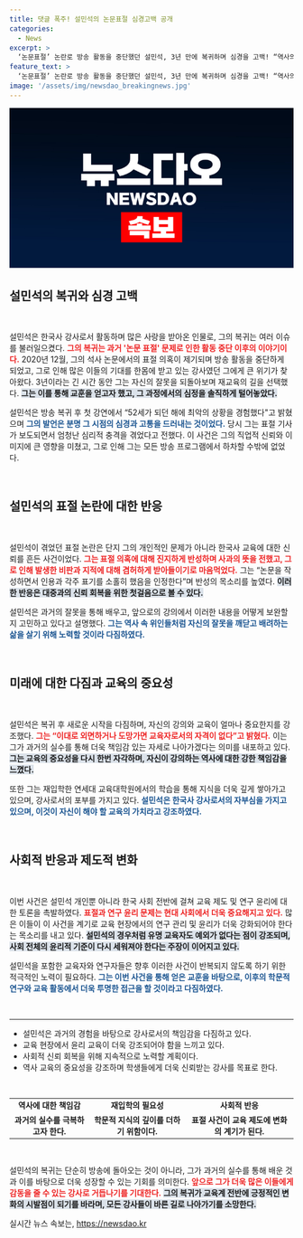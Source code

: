 ```yaml
---
title: 댓글 폭주! 설민석의 논문표절 심경고백 공개
categories:
  - News
excerpt: >
  ‘논문표절’ 논란로 방송 활동을 중단했던 설민석, 3년 만에 복귀하며 심경을 고백! “역사의 진실을 지키기 위해 다시 공부했다”는 그의 이야기를 들어보세요!
feature_text: >
  ‘논문표절’ 논란로 방송 활동을 중단했던 설민석, 3년 만에 복귀하며 심경을 고백! “역사의 진실을 지키기 위해 다시 공부했다”는 그의 이야기를 들어보세요!
image: '/assets/img/newsdao_breakingnews.jpg'
---
```


<p><img src="/assets/img/newsdao_breakingnews.jpg" alt="ranknews 속보" /></p>

<h2 data-ke-size="size26">설민석의 복귀와 심경 고백</h2>

<p data-ke-size="size16">&nbsp;</p>

<p>설민석은 한국사 강사로서 활동하며 많은 사랑을 받아온 인물로, 그의 복귀는 여러 이슈를 불러일으켰다. <b><span style="color: #ee2323;">그의 복귀는 과거 '논문 표절' 문제로 인한 활동 중단 이후의 이야기이다.</span></b> 2020년 12월, 그의 석사 논문에서의 표절 의혹이 제기되며 방송 활동을 중단하게 되었고, 그로 인해 많은 이들의 기대를 한몸에 받고 있는 강사였던 그에게 큰 위기가 찾아왔다. 3년이라는 긴 시간 동안 그는 자신의 잘못을 되돌아보며 재교육의 길을 선택했다. <b><span style="background-color: #21538527;">그는 이를 통해 교훈을 얻고자 했고, 그 과정에서의 심정을 솔직하게 털어놓았다.</span></b> </p>

<p>설민석은 방송 복귀 후 첫 강연에서 “52세가 되던 해에 최악의 상황을 경험했다"고 밝혔으며 <b><span style="color: #1a5490;">그의 발언은 분명 그 시점의 심경과 고통을 드러내는 것이었다.</span></b> 당시 그는 표절 기사가 보도되면서 엄청난 심리적 충격을 겪었다고 전했다. 이 사건은 그의 직업적 신뢰와 이미지에 큰 영향을 미쳤고, 그로 인해 그는 모든 방송 프로그램에서 하차할 수밖에 없었다. </p>

<p data-ke-size="size16">&nbsp;</p>

<h2 data-ke-size="size26">설민석의 표절 논란에 대한 반응</h2>

<p data-ke-size="size16">&nbsp;</p>

<p>설민석이 겪었던 표절 논란은 단지 그의 개인적인 문제가 아니라 한국사 교육에 대한 신뢰를 흔든 사건이었다. <b><span style="color: #ee2323;">그는 표절 의혹에 대해 진지하게 반성하며 사과의 뜻을 전했고, 그로 인해 발생한 비판과 지적에 대해 겸허하게 받아들이기로 마음먹었다.</span></b> 그는 “논문을 작성하면서 인용과 각주 표기를 소홀히 했음을 인정한다”며 반성의 목소리를 높였다. <b><span style="background-color: #21538527;">이러한 반응은 대중과의 신뢰 회복을 위한 첫걸음으로 볼 수 있다.</span></b> </p>

<p>설민석은 과거의 잘못을 통해 배우고, 앞으로의 강의에서 이러한 내용을 어떻게 보완할지 고민하고 있다고 설명했다. <b><span style="color: #1a5490;">그는 역사 속 위인들처럼 자신의 잘못을 깨닫고 배려하는 삶을 살기 위해 노력할 것이라 다짐하였다.</span></b> </p>

<p data-ke-size="size16">&nbsp;</p>

<h2 data-ke-size="size26">미래에 대한 다짐과 교육의 중요성</h2>

<p data-ke-size="size16">&nbsp;</p>

<p>설민석은 복귀 후 새로운 시작을 다짐하며, 자신의 강의와 교육이 얼마나 중요한지를 강조했다. <b><span style="color: #ee2323;">그는 “이대로 외면하거나 도망가면 교육자로서의 자격이 없다”고 밝혔다.</span></b> 이는 그가 과거의 실수를 통해 더욱 책임감 있는 자세로 나아가겠다는 의미를 내포하고 있다. <b><span style="background-color: #21538527;">그는 교육의 중요성을 다시 한번 자각하며, 자신이 강의하는 역사에 대한 강한 책임감을 느꼈다.</span></b> </p>

<p>또한 그는 재입학한 연세대 교육대학원에서의 학습을 통해 지식을 더욱 깊게 쌓아가고 있으며, 강사로서의 포부를 가지고 있다. <b><span style="color: #1a5490;">설민석은 한국사 강사로서의 자부심을 가지고 있으며, 이것이 자신이 해야 할 교육의 가치라고 강조하였다.</span></b> </p>

<p data-ke-size="size16">&nbsp;</p>

<h2 data-ke-size="size26">사회적 반응과 제도적 변화</h2>

<p data-ke-size="size16">&nbsp;</p>

<p>이번 사건은 설민석 개인뿐 아니라 한국 사회 전반에 걸쳐 교육 제도 및 연구 윤리에 대한 토론을 촉발하였다. <b><span style="color: #ee2323;">표절과 연구 윤리 문제는 현대 사회에서 더욱 중요해지고 있다.</span></b> 많은 이들이 이 사건을 계기로 교육 현장에서의 연구 관리 및 윤리가 더욱 강화되어야 한다는 목소리를 내고 있다. <b><span style="background-color: #21538527;">설민석의 경우처럼 유명 교육자도 예외가 없다는 점이 강조되며, 사회 전체의 윤리적 기준이 다시 세워져야 한다는 주장이 이어지고 있다.</span></b> </p>

<p>설민석을 포함한 교육자와 연구자들은 향후 이러한 사건이 반복되지 않도록 하기 위한 적극적인 노력이 필요하다. <b><span style="color: #1a5490;">그는 이번 사건을 통해 얻은 교훈을 바탕으로, 이후의 학문적 연구와 교육 활동에서 더욱 투명한 접근을 할 것이라고 다짐하였다.</span></b> </p>

<p data-ke-size="size16">&nbsp;</p>

<hr>

<ul>
    <li>설민석은 과거의 경험을 바탕으로 강사로서의 책임감을 다짐하고 있다.</li>
    <li>교육 현장에서 윤리 교육이 더욱 강조되어야 함을 느끼고 있다.</li>
    <li>사회적 신뢰 회복을 위해 지속적으로 노력할 계획이다.</li>
    <li>역사 교육의 중요성을 강조하며 학생들에게 더욱 신뢰받는 강사를 목표로 한다.</li>
</ul>

<p data-ke-size="size16">&nbsp;</p>

<table>
    <tr>
        <td style="text-align: center; height: 17px;"><b>역사에 대한 책임감</b></td>
        <td style="text-align: center; height: 17px;"><b>재입학의 필요성</b></td>
        <td style="text-align: center; height: 17px;"><b>사회적 반응</b></td>
    </tr>
    <tr>
        <td style="text-align: center; height: 17px;"><b>과거의 실수를 극복하고자 한다.</b></td>
        <td style="text-align: center; height: 17px;"><b>학문적 지식의 깊이를 더하기 위함이다.</b></td>
        <td style="text-align: center; height: 17px;"><b>표절 사건이 교육 제도에 변화의 계기가 된다.</b></td>
    </tr>
</table>

<p data-ke-size="size16">&nbsp;</p>

<p>설민석의 복귀는 단순히 방송에 돌아오는 것이 아니라, 그가 과거의 실수를 통해 배운 것과 이를 바탕으로 더욱 성장할 수 있는 기회를 의미한다. <b><span style="color: #ee2323;">앞으로 그가 더욱 많은 이들에게 감동을 줄 수 있는 강사로 거듭나기를 기대한다.</span></b> <b><span style="background-color: #21538527;">그의 복귀가 교육계 전반에 긍정적인 변화의 시발점이 되기를 바라며, 모든 강사들이 바른 길로 나아가기를 소망한다.</span></b></p>
실시간 뉴스 속보는, <a href="https://newsdao.kr" rel="dofollow">https://newsdao.kr</a>


